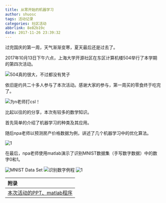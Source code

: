 ```yaml
---
title: 从零开始的机器学习
author: shuosc
tags: 活动记录
categories: 社区活动
abbrlink: 8e82b19c
date: 2017-11-26 23:39:32
---
```

过完国庆的第一周，天气渐渐变寒，夏天最后还是过去了。

2017年10月13日下午六点，上海大学开源社区在东区计算机楼504举行了本学期的第四次活动。

![504真的很大，不过都没有凳子](../img/17秋/4.1.jpg)

依旧是约共二十多人参与了本次活动。感谢大家的参与，第一周买的零食终于吃完了。

<!--more-->

![为n老师打csl！](../img/17秋/4.2.jpg)

比起以往的的分享，本次有较多的数学知识。

首先简单的介绍了机器学习的种类及其应用。

随后npa老师以预测房产价格数据为例，讲述了几个机器学习中的优化算法。

![1](../img/17秋/4.3.jpg)

在最后，npa老师使用matlab演示了识别MNIST数据集（手写数字数据）中的数字0和1。

![MNIST Data Set](../img/17秋/4.4.jpg)
![识别数字例程](../img/17秋/4.5.jpg)
![1](../img/17秋/4.6.jpg)

| 附录 |
| :------- |
| [本次活动的PPT、matlab程序](https://github.com/shuopensourcecommunity/meta-OSC/raw/master/activities/2017/autumn/week5-A%20intuition%20of%20machine%20learning/extra.zip)|

